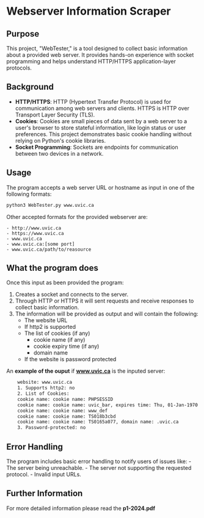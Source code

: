 # Webserver Information Scraper

## Purpose
This project, "WebTester," is a tool designed to collect basic information about a provided web server. It provides hands-on experience with socket programming and helps understand HTTP/HTTPS application-layer protocols.

## Background
- **HTTP/HTTPS**: HTTP (Hypertext Transfer Protocol) is used for communication among web servers and clients. HTTPS is HTTP over Transport Layer Security (TLS).  
- **Cookies**: Cookies are small pieces of data sent by a web server to a user's browser to store stateful information, like login status or user preferences. This project demonstrates basic cookie handling without relying on Python's cookie libraries.
- **Socket Programming**: Sockets are endpoints for communication between two devices in a network.

## Usage
The program accepts a web server URL or hostname as input in one of the following formats:
```bash
python3 WebTester.py www.uvic.ca
```
Other accepted formats for the provided webserver are:

	- http://www.uvic.ca
	- https://www.uvic.ca
	- www.uvic.ca
	- www.uvic.ca:[some port]
	- www.uvic.ca/path/to/reasource

## What the program does
Once this input as been provided the program:
 1. Creates a socket and connects to the server.
 2. Through HTTP or HTTPS it will sent requests and receive responses to collect basic information.
 3. The information will be provided as output and will contain the following:
	- The website URL
	- If http2 is supported
	- The list of cookies (if any)
		- cookie name (if any)
		- cookie expiry time (if any)
		- domain name
	- If the website is password protected

An **example of the ouput** if **www.uvic.ca** is the inputed server:
```bash
	website: www.uvic.ca
	1. Supports http2: no
	2. List of Cookies:
	cookie name: cookie name: PHPSESSID
	cookie name: cookie name: uvic_bar, expires time: Thu, 01-Jan-1970 00:00:01 GMT, domain name: .uvic.ca
	cookie name: cookie name: www_def
	cookie name: cookie name: TS018b3cbd
	cookie name: cookie name: TS0165a077, domain name: .uvic.ca
	3. Password-protected: no
```
## Error Handling
The program includes basic error handling to notify users of issues like:
	- The server being unreachable.
	- The server not supporting the requested protocol.
	- Invalid input URLs.

## Further Information
For more detailed information please read the **p1-2024.pdf**
